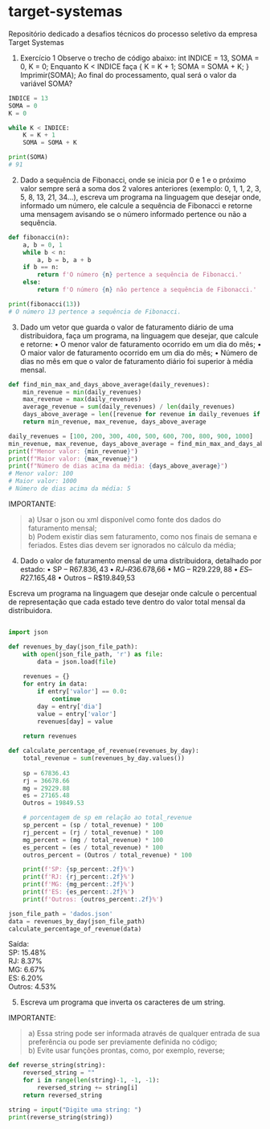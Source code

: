 # target-systemas
Repositório dedicado a desafios técnicos do processo seletivo da empresa Target Systemas


1)	Exercício 1
Observe o trecho de código abaixo: int INDICE = 13, SOMA = 0, K = 0; 
Enquanto K < INDICE faça { K = K + 1; SOMA = SOMA + K; }
Imprimir(SOMA); 
Ao final do processamento, qual será o valor da variável SOMA? 

```python
INDICE = 13
SOMA = 0
K = 0

while K < INDICE:
    K = K + 1
    SOMA = SOMA + K

print(SOMA)
# 91
```

2) Dado a sequência de Fibonacci, onde se inicia por 0 e 1 e o próximo valor sempre será a soma dos 2 valores anteriores (exemplo: 0, 1, 1, 2, 3, 5, 8, 13, 21, 34...), escreva um programa na linguagem que desejar onde, informado um número, ele calcule a sequência de Fibonacci e retorne uma mensagem avisando se o número informado pertence ou não a sequência.

```python
def fibonacci(n):
    a, b = 0, 1
    while b < n:
        a, b = b, a + b
    if b == n:
        return f'O número {n} pertence a sequência de Fibonacci.'
    else:
        return f'O número {n} não pertence a sequência de Fibonacci.'

print(fibonacci(13))
# O número 13 pertence a sequência de Fibonacci.
```

3) Dado um vetor que guarda o valor de faturamento diário de uma distribuidora, faça um programa, na linguagem que desejar, que calcule e retorne: 
• O menor valor de faturamento ocorrido em um dia do mês; 
• O maior valor de faturamento ocorrido em um dia do mês; 
• Número de dias no mês em que o valor de faturamento diário foi superior à média mensal.

```python
def find_min_max_and_days_above_average(daily_revenues):
    min_revenue = min(daily_revenues)
    max_revenue = max(daily_revenues)
    average_revenue = sum(daily_revenues) / len(daily_revenues)
    days_above_average = len([revenue for revenue in daily_revenues if revenue > average_revenue])
    return min_revenue, max_revenue, days_above_average

daily_revenues = [100, 200, 300, 400, 500, 600, 700, 800, 900, 1000]
min_revenue, max_revenue, days_above_average = find_min_max_and_days_above_average(daily_revenues)
print(f"Menor valor: {min_revenue}")
print(f"Maior valor: {max_revenue}")
print(f"Número de dias acima da média: {days_above_average}")
# Menor valor: 100
# Maior valor: 1000
# Número de dias acima da média: 5
```

IMPORTANTE: 
> a) Usar o json ou xml disponível como fonte dos dados do faturamento mensal;<br>
> b) Podem existir dias sem faturamento, como nos finais de semana e feriados. Estes dias devem ser ignorados no cálculo da média;<br>

4) Dado o valor de faturamento mensal de uma distribuidora, detalhado por estado: 
•	SP – R$67.836,43 
•	RJ – R$36.678,66 
•	MG – R$29.229,88 
•	ES – R$27.165,48 
•	Outros – R$19.849,53 

Escreva um programa na linguagem que desejar onde calcule o percentual de representação que cada estado teve dentro do valor total mensal da distribuidora.  

```python

import json

def revenues_by_day(json_file_path):
    with open(json_file_path, 'r') as file:
        data = json.load(file)
    
    revenues = {}
    for entry in data:
        if entry['valor'] == 0.0:
            continue
        day = entry['dia']
        value = entry['valor']
        revenues[day] = value
    
    return revenues

def calculate_percentage_of_revenue(revenues_by_day):
    total_revenue = sum(revenues_by_day.values())
    
    sp = 67836.43
    rj = 36678.66
    mg = 29229.88
    es = 27165.48
    Outros = 19849.53

    # porcentagem de sp em relação ao total_revenue
    sp_percent = (sp / total_revenue) * 100
    rj_percent = (rj / total_revenue) * 100
    mg_percent = (mg / total_revenue) * 100
    es_percent = (es / total_revenue) * 100
    outros_percent = (Outros / total_revenue) * 100

    print(f'SP: {sp_percent:.2f}%')
    print(f'RJ: {rj_percent:.2f}%')
    print(f'MG: {mg_percent:.2f}%')
    print(f'ES: {es_percent:.2f}%')
    print(f'Outros: {outros_percent:.2f}%')

json_file_path = 'dados.json'
data = revenues_by_day(json_file_path)
calculate_percentage_of_revenue(data)
```

Saída:<br>
SP: 15.48%<br>
RJ: 8.37%<br>
MG: 6.67%<br>
ES: 6.20%<br>
Outros: 4.53%<br>

5) Escreva um programa que inverta os caracteres de um string. 

IMPORTANTE: <br>
> a) Essa string pode ser informada através de qualquer entrada de sua preferência ou pode ser previamente definida no código;<br>
> b) Evite usar funções prontas, como, por exemplo, reverse;<br>

```python
def reverse_string(string):
    reversed_string = ""
    for i in range(len(string)-1, -1, -1):
        reversed_string += string[i]
    return reversed_string

string = input("Digite uma string: ")
print(reverse_string(string))
```